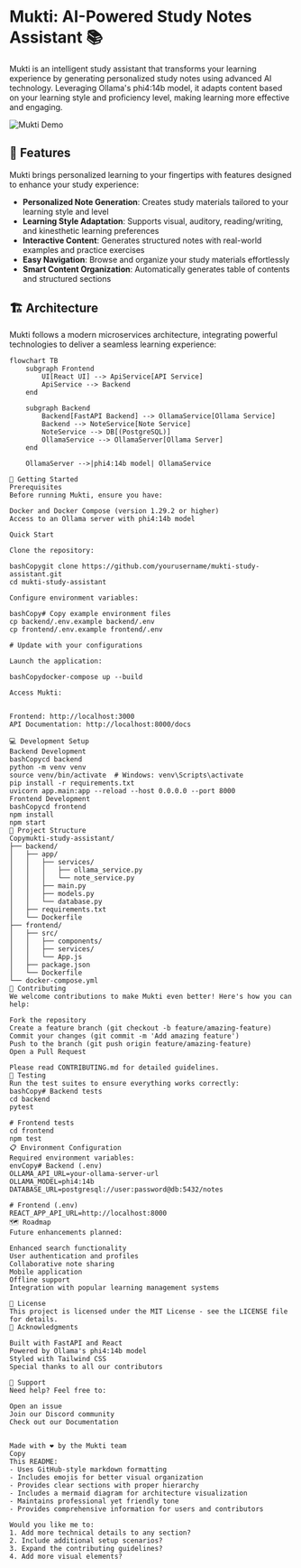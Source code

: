 # Mukti: AI-Powered Study Notes Assistant 📚

Mukti is an intelligent study assistant that transforms your learning experience by generating personalized study notes using advanced AI technology. Leveraging Ollama's phi4:14b model, it adapts content based on your learning style and proficiency level, making learning more effective and engaging.

![Mukti Demo](demo.gif)

## 🌟 Features

Mukti brings personalized learning to your fingertips with features designed to enhance your study experience:

- **Personalized Note Generation**: Creates study materials tailored to your learning style and level
- **Learning Style Adaptation**: Supports visual, auditory, reading/writing, and kinesthetic learning preferences
- **Interactive Content**: Generates structured notes with real-world examples and practice exercises
- **Easy Navigation**: Browse and organize your study materials effortlessly
- **Smart Content Organization**: Automatically generates table of contents and structured sections

## 🏗️ Architecture

Mukti follows a modern microservices architecture, integrating powerful technologies to deliver a seamless learning experience:

```mermaid
flowchart TB
    subgraph Frontend
        UI[React UI] --> ApiService[API Service]
        ApiService --> Backend
    end

    subgraph Backend
        Backend[FastAPI Backend] --> OllamaService[Ollama Service]
        Backend --> NoteService[Note Service]
        NoteService --> DB[(PostgreSQL)]
        OllamaService --> OllamaServer[Ollama Server]
    end

    OllamaServer -->|phi4:14b model| OllamaService

🚀 Getting Started
Prerequisites
Before running Mukti, ensure you have:

Docker and Docker Compose (version 1.29.2 or higher)
Access to an Ollama server with phi4:14b model

Quick Start

Clone the repository:

bashCopygit clone https://github.com/yourusername/mukti-study-assistant.git
cd mukti-study-assistant

Configure environment variables:

bashCopy# Copy example environment files
cp backend/.env.example backend/.env
cp frontend/.env.example frontend/.env

# Update with your configurations

Launch the application:

bashCopydocker-compose up --build

Access Mukti:


Frontend: http://localhost:3000
API Documentation: http://localhost:8000/docs

💻 Development Setup
Backend Development
bashCopycd backend
python -m venv venv
source venv/bin/activate  # Windows: venv\Scripts\activate
pip install -r requirements.txt
uvicorn app.main:app --reload --host 0.0.0.0 --port 8000
Frontend Development
bashCopycd frontend
npm install
npm start
📁 Project Structure
Copymukti-study-assistant/
├── backend/
│   ├── app/
│   │   ├── services/
│   │   │   ├── ollama_service.py
│   │   │   └── note_service.py
│   │   ├── main.py
│   │   ├── models.py
│   │   └── database.py
│   ├── requirements.txt
│   └── Dockerfile
├── frontend/
│   ├── src/
│   │   ├── components/
│   │   ├── services/
│   │   └── App.js
│   ├── package.json
│   └── Dockerfile
└── docker-compose.yml
🤝 Contributing
We welcome contributions to make Mukti even better! Here's how you can help:

Fork the repository
Create a feature branch (git checkout -b feature/amazing-feature)
Commit your changes (git commit -m 'Add amazing feature')
Push to the branch (git push origin feature/amazing-feature)
Open a Pull Request

Please read CONTRIBUTING.md for detailed guidelines.
🧪 Testing
Run the test suites to ensure everything works correctly:
bashCopy# Backend tests
cd backend
pytest

# Frontend tests
cd frontend
npm test
📋 Environment Configuration
Required environment variables:
envCopy# Backend (.env)
OLLAMA_API_URL=your-ollama-server-url
OLLAMA_MODEL=phi4:14b
DATABASE_URL=postgresql://user:password@db:5432/notes

# Frontend (.env)
REACT_APP_API_URL=http://localhost:8000
🗺️ Roadmap
Future enhancements planned:

Enhanced search functionality
User authentication and profiles
Collaborative note sharing
Mobile application
Offline support
Integration with popular learning management systems

📄 License
This project is licensed under the MIT License - see the LICENSE file for details.
🙏 Acknowledgments

Built with FastAPI and React
Powered by Ollama's phi4:14b model
Styled with Tailwind CSS
Special thanks to all our contributors

💬 Support
Need help? Feel free to:

Open an issue
Join our Discord community
Check out our Documentation


Made with ❤️ by the Mukti team
Copy
This README:
- Uses GitHub-style markdown formatting
- Includes emojis for better visual organization
- Provides clear sections with proper hierarchy
- Includes a mermaid diagram for architecture visualization
- Maintains professional yet friendly tone
- Provides comprehensive information for users and contributors

Would you like me to:
1. Add more technical details to any section?
2. Include additional setup scenarios?
3. Expand the contributing guidelines?
4. Add more visual elements?
